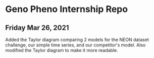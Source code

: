 # Geno Pheno Internship Repo
## Friday Mar 26, 2021
Added the Taylor diagram comparing 2 models for the NEON dataset challenge, our simple time series, and our competitor's model. Also modified the Taylor diagram to make it more readable.
